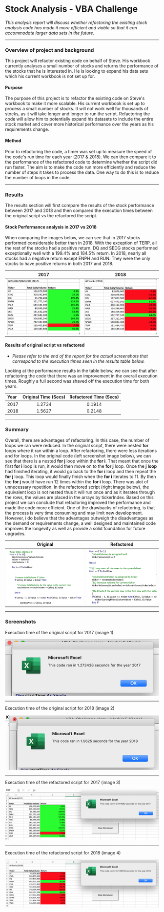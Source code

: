 # Stock Analysis - VBA Challenge

*This analysis report will discuss whether refactoring the existing stock analysis code has made it more efficient and viable so that it can accommodate larger data sets in the future.*

----


### Overview of project and background

This project will refactor existing code on behalf of Steve. His workbook currently analyses a small number of stocks and returns the performance of the stocks that he is interested in. He is looking to expand his data sets which his current workbook is not set up for.      

#### Purpose

The purpose of this project is to refactor the existing code on Steve's workbook to make it more scalable. His current workbook is set up to process a small number of stocks. It will not work well for thousands of stocks, as it will take longer and longer to run the script. Refactoring the code will allow him to potentially expand his datasets to include the entire stock market and cover more historical performance over the years as his requirements change.

#### Method

Prior to refactoring the code, a timer was set up to measure the speed of the code's run time for each year (2017 & 2018). We can then compare it to the performance of the refactored code to determine whether the script did run faster. The aim is to make the code run more efficiently and reduce the number of steps it takes to process the data. One way to do this is to reduce the number of loops in the code.


------
### Results

The results section will first compare the results of the stock performance between 2017 and 2018 and then compared the execution times between the original script vs the refactored the script.


#### Stock Performance analysis in 2017 vs 2018



When comparing the images below, we can see that in 2017 stocks performed considerable better than in 2018. With the exception of TERP, all the rest of the stocks had a positive return. DQ and SEDG stocks performed exceptionally well with a 199.4% and 184.5% return. In 2018, nearly all stocks had a negative return except ENPH and RUN. They were the only stocks to have positive returns in both 2017 and 2018.

2017                       |  2018
:-------------------------:|:-------------------------:
![Stock analysis results for 2017](https://github.com/YanLuong/stock-analysis/blob/main/vba_Challenge/Resources/Stock%20Analysis%202017%20%20image.png)  |  ![stock analysis results 2018](https://github.com/YanLuong/stock-analysis/blob/main/vba_Challenge/Resources/Stock%20Analysis%202018%20image.png)



#### Results of original script vs refactored

* *Please refer to the end of the report for the actual screenshots that correspond to the execution times seen in the results table below.*

Looking at the performance results in the table below, we can see that after refactoring the code that there was an improvement in the overall execution times. Roughly a full second was shaved off the execution time for both years.

| Year        | Original Time (Secs) |  Refactored Time (Secs) |
|:----     | :----:    |  :----:  |       
| 2017        |     1.2734  |     0.1914  |       
| 2018        | 1.5627      | 0.2148      |               



------

### Summary

Overall, there are advantages of refactoring. In this case, the number of loops we ran were reduced. In the original script, there were nested **for** loops where it ran within a loop. After refactoring, there were less iterations and for loops. In the original code (left screenshot image below), we can see that there is a nested **for j** loop within the **for i**. That meant that once the first **for i** loop is run, it would then move on to the **for j** loop. Once the **j loop** had finished iterating, it would go back to the **for i** loop and then repeat the **for j** loop. This loop would finally finish when the **for i** iterates to 11. By then the **for j** would have run 12 times within the **for i** loop. There was alot of unnecessary repetition. In the refactored script (right image below), the equivalent loop is not nested thus it will run once and as it iterates through the rows, the values are placed in the arrays by tickerIndex. Based on this project we can conclude that refactoring improved the performance and made the code more efficient. One of the drawbacks of refactoring, is that the process is very time consuming and may limit new development. However, i do believe that the advantages outweigh the disadvantages as the demand or requirements change, a well designed and maintained code improves the longevity as well as provide a solid foundation for future upgrades.

Original                       | Refactored
:-------------------------:|:-------------------------:
![original code](https://github.com/YanLuong/stock-analysis/blob/main/vba_Challenge/Resources/Screen%20Shot%202021-03-21%20at%201.02.52%20am.png)  |  ![refactored code](https://github.com/YanLuong/stock-analysis/blob/main/vba_Challenge/Resources/Screen%20Shot%202021-03-21%20at%201.03.04%20am.png)



-----

### Screenshots

Execution time of the original script for 2017 (image 1)

![Original script 2017](https://github.com/YanLuong/stock-analysis/blob/main/vba_Challenge/Resources/Original%20Run%20Time%202017.png)

***

Execution time of the original script for 2018 (image 2)

![Original script 2018](https://github.com/YanLuong/stock-analysis/blob/main/vba_Challenge/Resources/Original%20Run%20Time%202018.png)

***

Execution time of the refactored script for 2017 (image 3)

![Refactored script 2017](https://github.com/YanLuong/stock-analysis/blob/main/vba_Challenge/Resources/VBA_Challenge_2017.png)

***

Execution time of the refactored script for 2018 (image 4)

![Refactored script 2018](https://github.com/YanLuong/stock-analysis/blob/main/vba_Challenge/Resources/VBA_Challenge_2018.png)










